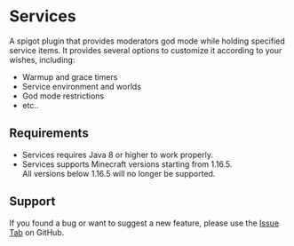 # Services
A spigot plugin that provides moderators god mode while holding specified service items.
It provides several options to customize it according to your wishes, including:
* Warmup and grace timers
* Service environment and worlds
* God mode restrictions
* etc..

## Requirements
* Services requires Java 8 or higher to work properly.
* Services supports Minecraft versions starting from 1.16.5.<br/>
  All versions below 1.16.5 will no longer be supported.

## Support
If you found a bug or want to suggest a new feature, please use the [Issue Tab](https://github.com/G4meMas0n/Services/issues) on GitHub.
